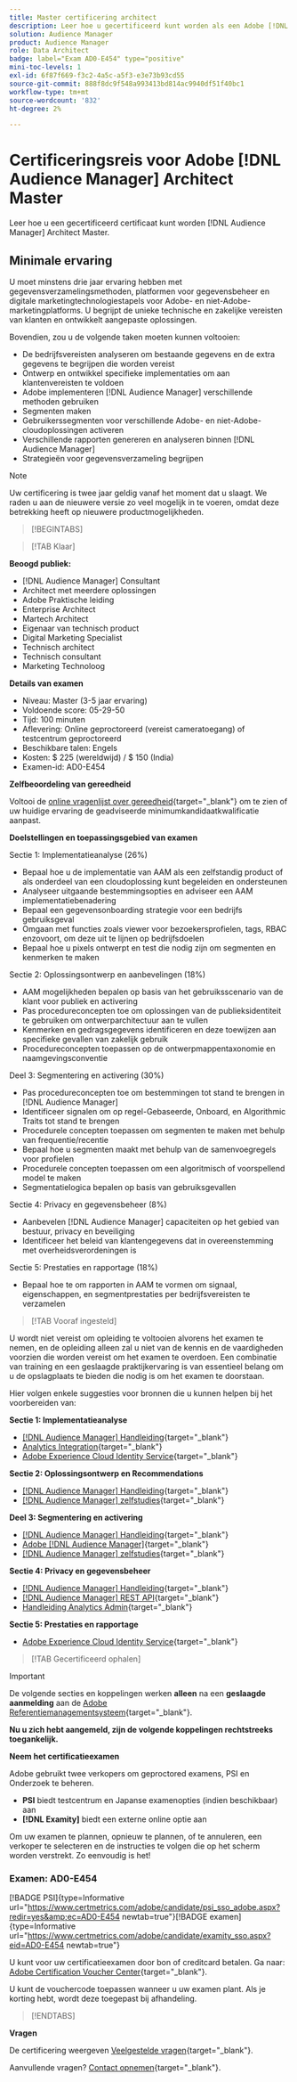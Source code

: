 ```yaml
---
title: Master certificering architect
description: Leer hoe u gecertificeerd kunt worden als een Adobe [!DNL Audience Manager] Architect Master.
solution: Audience Manager
product: Audience Manager
role: Data Architect
badge: label="Exam AD0-E454" type="positive"
mini-toc-levels: 1
exl-id: 6f87f669-f3c2-4a5c-a5f3-e3e73b93cd55
source-git-commit: 888f8dc9f548a993413bd814ac9940df51f40bc1
workflow-type: tm+mt
source-wordcount: '832'
ht-degree: 2%

---
```


# Certificeringsreis voor Adobe [!DNL Audience Manager] Architect Master

Leer hoe u een gecertificeerd certificaat kunt worden [!DNL Audience Manager] Architect Master.

## Minimale ervaring

U moet minstens drie jaar ervaring hebben met gegevensverzamelingsmethoden, platformen voor gegevensbeheer en digitale marketingtechnologiestapels voor Adobe- en niet-Adobe-marketingplatforms. U begrijpt de unieke technische en zakelijke vereisten van klanten en ontwikkelt aangepaste oplossingen.

Bovendien, zou u de volgende taken moeten kunnen voltooien:

* De bedrijfsvereisten analyseren om bestaande gegevens en de extra gegevens te begrijpen die worden vereist
* Ontwerp en ontwikkel specifieke implementaties om aan klantenvereisten te voldoen
* Adobe implementeren [!DNL Audience Manager] verschillende methoden gebruiken
* Segmenten maken
* Gebruikerssegmenten voor verschillende Adobe- en niet-Adobe-cloudoplossingen activeren
* Verschillende rapporten genereren en analyseren binnen [!DNL Audience Manager]
* Strategieën voor gegevensverzameling begrijpen

>[!NOTE]
>
>Uw certificering is twee jaar geldig vanaf het moment dat u slaagt. We raden u aan de nieuwere versie zo veel mogelijk in te voeren, omdat deze betrekking heeft op nieuwere productmogelijkheden.

>[!BEGINTABS]

>[!TAB Klaar]

**Beoogd publiek:**

* [!DNL Audience Manager] Consultant
* Architect met meerdere oplossingen
* Adobe Praktische leiding
* Enterprise Architect
* Martech Architect
* Eigenaar van technisch product
* Digital Marketing Specialist
* Technisch architect
* Technisch consultant
* Marketing Technoloog

**Details van examen**

* Niveau: Master (3-5 jaar ervaring)
* Voldoende score: 05-29-50
* Tijd: 100 minuten
* Aflevering: Online geproctoreerd (vereist cameratoegang) of testcentrum geproctoreerd
* Beschikbare talen: Engels
* Kosten: $ 225 (wereldwijd) / $ 150 (India)
* Examen-id: AD0-E454

**Zelfbeoordeling van gereedheid**

Voltooi de [online vragenlijst over gereedheid](https://scorpion.caveon.com/launchpad/ad-q-e407-readiness-questionnaire-for-adobe-target-architect-master-exam-copy-b5z40t/ad-q-e454-readiness-questionnaire-for-adobe-audience-manager-architect-master){target="_blank"} om te zien of uw huidige ervaring de geadviseerde minimumkandidaatkwalificatie aanpast.

**Doelstellingen en toepassingsgebied van examen**

Sectie 1: Implementatieanalyse (26%)

* Bepaal hoe u de implementatie van AAM als een zelfstandig product of als onderdeel van een cloudoplossing kunt begeleiden en ondersteunen
* Analyseer uitgaande bestemmingsopties en adviseer een AAM implementatiebenadering
* Bepaal een gegevensonboarding strategie voor een bedrijfs gebruiksgeval
* Omgaan met functies zoals viewer voor bezoekersprofielen, tags, RBAC enzovoort, om deze uit te lijnen op bedrijfsdoelen
* Bepaal hoe u pixels ontwerpt en test die nodig zijn om segmenten en kenmerken te maken

Sectie 2: Oplossingsontwerp en aanbevelingen (18%)

* AAM mogelijkheden bepalen op basis van het gebruiksscenario van de klant voor publiek en activering
* Pas procedureconcepten toe om oplossingen van de publieksidentiteit te gebruiken om ontwerparchitectuur aan te vullen
* Kenmerken en gedragsgegevens identificeren en deze toewijzen aan specifieke gevallen van zakelijk gebruik
* Procedureconcepten toepassen op de ontwerpmappentaxonomie en naamgevingsconventie

Deel 3: Segmentering en activering (30%)

* Pas procedureconcepten toe om bestemmingen tot stand te brengen in [!DNL Audience Manager]
* Identificeer signalen om op regel-Gebaseerde, Onboard, en Algorithmic Traits tot stand te brengen
* Procedurele concepten toepassen om segmenten te maken met behulp van frequentie/recentie
* Bepaal hoe u segmenten maakt met behulp van de samenvoegregels voor profielen
* Procedurele concepten toepassen om een algoritmisch of voorspellend model te maken
* Segmentatielogica bepalen op basis van gebruiksgevallen

Sectie 4: Privacy en gegevensbeheer (8%)

* Aanbevelen [!DNL Audience Manager] capaciteiten op het gebied van bestuur, privacy en beveiliging
* Identificeer het beleid van klantengegevens dat in overeenstemming met overheidsverordeningen is

Sectie 5: Prestaties en rapportage (18%)

* Bepaal hoe te om rapporten in AAM te vormen om signaal, eigenschappen, en segmentprestaties per bedrijfsvereisten te verzamelen

>[!TAB Vooraf ingesteld]

U wordt niet vereist om opleiding te voltooien alvorens het examen te nemen, en de opleiding alleen zal u niet van de kennis en de vaardigheden voorzien die worden vereist om het examen te overdoen. Een combinatie van training en een geslaagde praktijkervaring is van essentieel belang om u de opslagplaats te bieden die nodig is om het examen te doorstaan.

Hier volgen enkele suggesties voor bronnen die u kunnen helpen bij het voorbereiden van:

**Sectie 1: Implementatieanalyse**

* [[!DNL Audience Manager] Handleiding](https://experienceleague.adobe.com/docs/audience-manager/user-guide/aam-home.html){target="_blank"}
* [Analytics Integration](https://experienceleague.adobe.com/docs/analytics/integration/home.html){target="_blank"}
* [Adobe Experience Cloud Identity Service](https://experienceleague.adobe.com/docs/id-service/using/home.html){target="_blank"}

**Sectie 2: Oplossingsontwerp en Recommendations**

* [[!DNL Audience Manager] Handleiding](https://experienceleague.adobe.com/docs/audience-manager/user-guide/aam-home.html){target="_blank"}
* [[!DNL Audience Manager] zelfstudies](https://experienceleague.adobe.com/docs/audience-manager-learn/tutorials/overview.html){target="_blank"}

**Deel 3: Segmentering en activering**

* [[!DNL Audience Manager] Handleiding](https://experienceleague.adobe.com/docs/audience-manager/user-guide/aam-home.html){target="_blank"}
* [Adobe [!DNL Audience Manager]](https://experienceleaguecommunities.adobe.com/t5/adobe-audience-manager/ct-p/adobe-audience-manager-community){target="_blank"}
* [[!DNL Audience Manager] zelfstudies](https://experienceleague.adobe.com/docs/audience-manager-learn/tutorials/overview.html){target="_blank"}

**Sectie 4: Privacy en gegevensbeheer**

* [[!DNL Audience Manager] Handleiding](https://experienceleague.adobe.com/docs/audience-manager/user-guide/aam-home.html){target="_blank"}
* [[!DNL Audience Manager] REST API](https://bank.demdex.com/portal/swagger/index.html#/Segments%20API){target="_blank"}
* [Handleiding Analytics Admin](https://experienceleague.adobe.com/docs/analytics/admin/home.html){target="_blank"}

**Sectie 5: Prestaties en rapportage**

* [Adobe Experience Cloud Identity Service](https://experienceleague.adobe.com/docs/id-service/using/home.html){target="_blank"}

>[!TAB Gecertificeerd ophalen]

>[!IMPORTANT]
>
>De volgende secties en koppelingen werken **alleen** na een **geslaagde aanmelding** aan de [Adobe Referentiemanagementsysteem](https://www.certmetrics.com/adobe){target="_blank"}.


**Nu u zich hebt aangemeld, zijn de volgende koppelingen rechtstreeks toegankelijk.**

**Neem het certificatieexamen**

Adobe gebruikt twee verkopers om geproctored examens, PSI en Onderzoek te beheren.

* **PSI** biedt testcentrum en Japanse examenopties (indien beschikbaar) aan
* **[!DNL Examity]** biedt een externe online optie aan

Om uw examen te plannen, opnieuw te plannen, of te annuleren, een verkoper te selecteren en de instructies te volgen die op het scherm worden verstrekt. Zo eenvoudig is het!

### Examen: AD0-E454

[!BADGE PSI]{type=Informative url="https://www.certmetrics.com/adobe/candidate/psi_sso_adobe.aspx?redir=yes&amp;ec=AD0-E454 newtab=true"}[!BADGE examen]{type=Informative url="https://www.certmetrics.com/adobe/candidate/examity_sso.aspx?eid=AD0-E454 newtab=true"}

U kunt voor uw certificatieexamen door bon of creditcard betalen. Ga naar: [Adobe Certification Voucher Center](https://market.xvoucher.com/adobe/global){target="_blank"}.

U kunt de vouchercode toepassen wanneer u uw examen plant. Als je korting hebt, wordt deze toegepast bij afhandeling.

>[!ENDTABS]

**Vragen**

De certificering weergeven [Veelgestelde vragen](https://experienceleague.adobe.com/docs/certification/certification/faq.html){target="_blank"}.

Aanvullende vragen? [Contact opnemen](mailto:certif@adobe.com){target="_blank"}.
